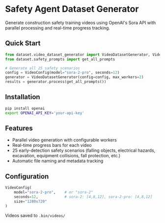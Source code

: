 # Safety Agent Dataset Generator

Generate construction safety training videos using OpenAI's Sora API with parallel processing and real-time progress tracking.

## Quick Start

```python
from dataset.video_dataset_generator import VideoDatasetGenerator, VideoConfig
from dataset.safety_prompts import get_all_prompts

# Generate all 25 safety scenarios
config = VideoConfig(model="sora-2-pro", seconds=12)
generator = VideoDatasetGenerator(config=config, max_workers=2)
results = generator.process(get_all_prompts())
```

## Installation

```bash
pip install openai
export OPENAI_API_KEY='your-api-key'
```

## Features

- Parallel video generation with configurable workers
- Real-time progress bars for each video
- 25 early-detection safety scenarios (falling objects, electrical hazards, excavation, equipment collisions, fall protection, etc.)
- Automatic file naming and metadata tracking

## Configuration

```python
VideoConfig(
    model="sora-2-pro",    # or "sora-2"
    seconds=12,            # sora-2: [4,8,12], sora-2-pro: [4,8,12]
    size="1280x720"
)
```

Videos saved to `.bin/videos/`
